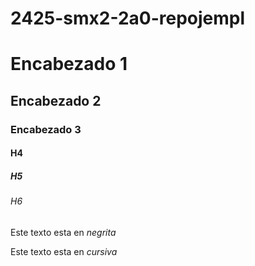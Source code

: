# 2425-smx2-2a0-repojempl

# Encabezado 1
## Encabezado 2
### Encabezado 3
#### H4
##### H5 
###### H6

Este texto esta en *negrita*

Este texto esta en _cursiva_